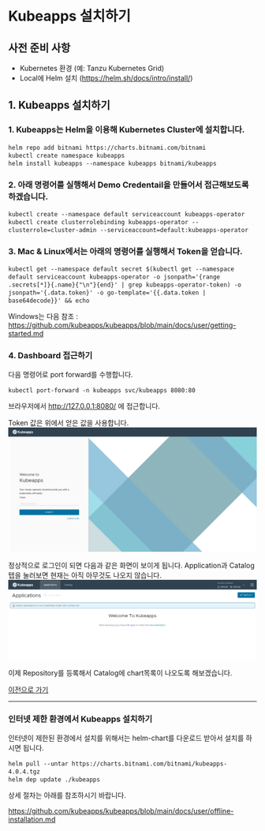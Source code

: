 # Kubeapps 설치하기

## 사전 준비 사항
* Kubernetes 환경 (예: Tanzu Kubernetes Grid) 
* Local에 Helm 설치 (https://helm.sh/docs/intro/install/) 

## 1. Kubeapps 설치하기

### 1. Kubeapps는 Helm을 이용해 Kubernetes Cluster에 설치합니다.

```
helm repo add bitnami https://charts.bitnami.com/bitnami
kubectl create namespace kubeapps
helm install kubeapps --namespace kubeapps bitnami/kubeapps
```

### 2. 아래 명령어를 실행해서 Demo Credentail을 만들어서 접근해보도록 하겠습니다.

```
kubectl create --namespace default serviceaccount kubeapps-operator
kubectl create clusterrolebinding kubeapps-operator --clusterrole=cluster-admin --serviceaccount=default:kubeapps-operator
```

### 3. Mac & Linux에서는 아래의 명령어를 실행해서 Token을 얻습니다.

```
kubectl get --namespace default secret $(kubectl get --namespace default serviceaccount kubeapps-operator -o jsonpath='{range .secrets[*]}{.name}{"\n"}{end}' | grep kubeapps-operator-token) -o jsonpath='{.data.token}' -o go-template='{{.data.token | base64decode}}' && echo
```
Windows는 다음 참조 : https://github.com/kubeapps/kubeapps/blob/main/docs/user/getting-started.md

### 4. Dashboard 접근하기
다음 명령어로 port forward를 수행합니다.
```
kubectl port-forward -n kubeapps svc/kubeapps 8080:80
```
브라우저에서 http://127.0.0.1:8080/ 에 접근합니다.

Token 값은 위에서 얻은 값을 사용합니다.
![](images/kubeapps_dashboard-login.png)

정상적으로 로그인이 되면 다음과 같은 화면이 보이게 됩니다. Application과 Catalog 탭을 눌러보면 현재는 아직 아무것도 나오지 않습니다.
![](images/kubeapps_dashboard-home.png)


이제 Repository를 등록해서 Catalog에 chart목록이 나오도록 해보겠습니다.

[이전으로 가기](../)

-----
###  인터넷 제한 환경에서 Kubeapps 설치하기

인터넷이 제한된 환경에서 설치를 위해서는 helm-chart를 다운로드 받아서 설치를 하시면 됩니다.

```
helm pull --untar https://charts.bitnami.com/bitnami/kubeapps-4.0.4.tgz
helm dep update ./kubeapps
```
상세 절차는 아래를 참조하시기 바랍니다.

https://github.com/kubeapps/kubeapps/blob/main/docs/user/offline-installation.md



